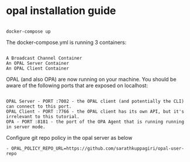 # opal installation guide

```

docker-compose up
```

The docker-compose.yml is running 3 containers:

```

A Broadcast Channel Container
An OPAL Server Container
An OPAL Client Container
```

OPAL (and also OPA) are now running on your machine. You should be aware of the following ports that are exposed on localhost:

```

OPAL Server - PORT :7002 - the OPAL client (and potentially the CLI) can connect to this port.
OPAL Client - PORT :7766 - the OPAL client has its own API, but it's irrelevant to this tutorial.
OPA - PORT :8181 - the port of the OPA Agent that is running running in server mode.

```
Configure git repo policy in the opal server as below

```
- OPAL_POLICY_REPO_URL=https://github.com/sarathkuppagiri/opal-user-repo
```


